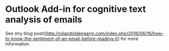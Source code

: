 # Outlook Add-in for cognitive text analysis of emails

See (my blog post)[http://rolandoldengarm.com/index.php/2016/06/16/how-to-know-the-sentiment-of-an-email-before-reading-it] for more information.
